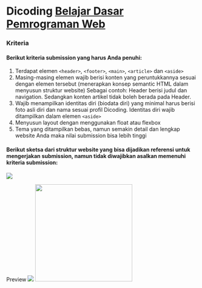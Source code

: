 # Dicoding [Belajar Dasar Pemrograman Web](https://www.dicoding.com/academies/123) 
### Kriteria
#### Berikut kriteria submission yang harus Anda penuhi:

1. Terdapat elemen `<header>`, `<footer>`, `<main>`, `<article>` dan `<aside>`
2. Masing-masing elemen wajib berisi konten yang peruntukkannya sesuai dengan elemen tersebut (menerapkan konsep semantic HTML dalam menyusun struktur website) Sebagai contoh: Header berisi judul dan navigation. Sedangkan konten artikel tidak boleh berada pada Header. 
3. Wajib menampilkan identitas diri (biodata diri) yang minimal harus berisi foto asli diri dan nama sesuai profil Dicoding. Identitas diri wajib ditampilkan dalam elemen `<aside>`
4. Menyusun layout dengan menggunakan float atau flexbox
5. Tema yang ditampilkan bebas, namun semakin detail dan lengkap website Anda maka nilai submission bisa lebih tinggi
  
#### Berikut sketsa dari struktur website yang bisa dijadikan referensi untuk mengerjakan submission, namun tidak diwajibkan asalkan memenuhi kriteria submission:
<img src="https://dicodingacademy.blob.core.windows.net/academies/201912201353083e09e5a62ad3d25699611878328847ee.png">

Preview
<img src="screenshot/preview1.png">
<img src="screenshot/preview2.png" width=256>
